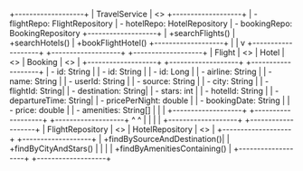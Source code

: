 +-------------------+
|     TravelService  |  <<Service Layer>>
+-------------------+
| - flightRepo: FlightRepository
| - hotelRepo: HotelRepository
| - bookingRepo: BookingRepository
+-------------------+
| +searchFlights()
| +searchHotels()
| +bookFlightHotel()
+-------------------+
          |
          |
          v
+-------------------+          +-------------------+          +-------------------+
|   Flight          |  <<Elasticsearch Document>>  |   Hotel           |  <<Elasticsearch Document>>  |   Booking         |  <<Database Entity>> |
+-------------------+          +-------------------+          +-------------------+
| - id: String      |          | - id: String      |          | - id: Long        |
| - airline: String |          | - name: String    |          | - userId: String  |
| - source: String  |          | - city: String    |          | - flightId: String|
| - destination: String|       | - stars: int      |          | - hotelId: String |
| - departureTime: String|     | - pricePerNight: double |     | - bookingDate: String |
| - price: double   |          | - amenities: String[] |      |                   |
+-------------------+          +-------------------+          +-------------------+
          ^                            ^
          |                            |
          |                            |
+-------------------+          +-------------------+
| FlightRepository   |  <<ElasticsearchRepository>>  | HotelRepository  |  <<ElasticsearchRepository>> |
+-------------------+          +-------------------+
| +findBySourceAndDestination()|  | +findByCityAndStars()  |
|                             |  | +findByAmenitiesContaining() |
+-------------------+          +-------------------+
